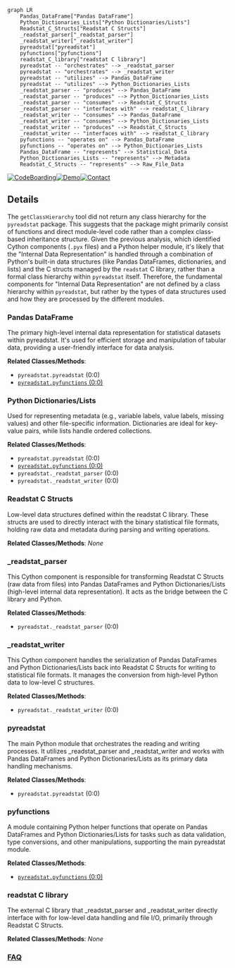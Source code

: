```mermaid
graph LR
    Pandas_DataFrame["Pandas DataFrame"]
    Python_Dictionaries_Lists["Python Dictionaries/Lists"]
    Readstat_C_Structs["Readstat C Structs"]
    _readstat_parser["_readstat_parser"]
    _readstat_writer["_readstat_writer"]
    pyreadstat["pyreadstat"]
    pyfunctions["pyfunctions"]
    readstat_C_library["readstat C library"]
    pyreadstat -- "orchestrates" --> _readstat_parser
    pyreadstat -- "orchestrates" --> _readstat_writer
    pyreadstat -- "utilizes" --> Pandas_DataFrame
    pyreadstat -- "utilizes" --> Python_Dictionaries_Lists
    _readstat_parser -- "produces" --> Pandas_DataFrame
    _readstat_parser -- "produces" --> Python_Dictionaries_Lists
    _readstat_parser -- "consumes" --> Readstat_C_Structs
    _readstat_parser -- "interfaces with" --> readstat_C_library
    _readstat_writer -- "consumes" --> Pandas_DataFrame
    _readstat_writer -- "consumes" --> Python_Dictionaries_Lists
    _readstat_writer -- "produces" --> Readstat_C_Structs
    _readstat_writer -- "interfaces with" --> readstat_C_library
    pyfunctions -- "operates on" --> Pandas_DataFrame
    pyfunctions -- "operates on" --> Python_Dictionaries_Lists
    Pandas_DataFrame -- "represents" --> Statistical_Data
    Python_Dictionaries_Lists -- "represents" --> Metadata
    Readstat_C_Structs -- "represents" --> Raw_File_Data
```

[![CodeBoarding](https://img.shields.io/badge/Generated%20by-CodeBoarding-9cf?style=flat-square)](https://github.com/CodeBoarding/GeneratedOnBoardings)[![Demo](https://img.shields.io/badge/Try%20our-Demo-blue?style=flat-square)](https://www.codeboarding.org/demo)[![Contact](https://img.shields.io/badge/Contact%20us%20-%20contact@codeboarding.org-lightgrey?style=flat-square)](mailto:contact@codeboarding.org)

## Details

The `getClassHierarchy` tool did not return any class hierarchy for the `pyreadstat` package. This suggests that the package might primarily consist of functions and direct module-level code rather than a complex class-based inheritance structure. Given the previous analysis, which identified Cython components (`.pyx` files) and a Python helper module, it's likely that the "Internal Data Representation" is handled through a combination of Python's built-in data structures (like Pandas DataFrames, dictionaries, and lists) and the C structs managed by the `readstat` C library, rather than a formal class hierarchy within `pyreadstat` itself. Therefore, the fundamental components for "Internal Data Representation" are not defined by a class hierarchy within `pyreadstat`, but rather by the types of data structures used and how they are processed by the different modules.

### Pandas DataFrame
The primary high-level internal data representation for statistical datasets within pyreadstat. It's used for efficient storage and manipulation of tabular data, providing a user-friendly interface for data analysis.


**Related Classes/Methods**:

- `pyreadstat.pyreadstat` (0:0)
- <a href="https://github.com/Roche/pyreadstat/pyreadstat/pyfunctions.py#L0-L0" target="_blank" rel="noopener noreferrer">`pyreadstat.pyfunctions` (0:0)</a>


### Python Dictionaries/Lists
Used for representing metadata (e.g., variable labels, value labels, missing values) and other file-specific information. Dictionaries are ideal for key-value pairs, while lists handle ordered collections.


**Related Classes/Methods**:

- `pyreadstat.pyreadstat` (0:0)
- <a href="https://github.com/Roche/pyreadstat/pyreadstat/pyfunctions.py#L0-L0" target="_blank" rel="noopener noreferrer">`pyreadstat.pyfunctions` (0:0)</a>
- `pyreadstat._readstat_parser` (0:0)
- `pyreadstat._readstat_writer` (0:0)


### Readstat C Structs
Low-level data structures defined within the readstat C library. These structs are used to directly interact with the binary statistical file formats, holding raw data and metadata during parsing and writing operations.


**Related Classes/Methods**: _None_

### _readstat_parser
This Cython component is responsible for transforming Readstat C Structs (raw data from files) into Pandas DataFrames and Python Dictionaries/Lists (high-level internal data representation). It acts as the bridge between the C library and Python.


**Related Classes/Methods**:

- `pyreadstat._readstat_parser` (0:0)


### _readstat_writer
This Cython component handles the serialization of Pandas DataFrames and Python Dictionaries/Lists back into Readstat C Structs for writing to statistical file formats. It manages the conversion from high-level Python data to low-level C structures.


**Related Classes/Methods**:

- `pyreadstat._readstat_writer` (0:0)


### pyreadstat
The main Python module that orchestrates the reading and writing processes. It utilizes _readstat_parser and _readstat_writer and works with Pandas DataFrames and Python Dictionaries/Lists as its primary data handling mechanisms.


**Related Classes/Methods**:

- `pyreadstat.pyreadstat` (0:0)


### pyfunctions
A module containing Python helper functions that operate on Pandas DataFrames and Python Dictionaries/Lists for tasks such as data validation, type conversions, and other manipulations, supporting the main pyreadstat module.


**Related Classes/Methods**:

- <a href="https://github.com/Roche/pyreadstat/pyreadstat/pyfunctions.py#L0-L0" target="_blank" rel="noopener noreferrer">`pyreadstat.pyfunctions` (0:0)</a>


### readstat C library
The external C library that _readstat_parser and _readstat_writer directly interface with for low-level data handling and file I/O, primarily through Readstat C Structs.


**Related Classes/Methods**: _None_



### [FAQ](https://github.com/CodeBoarding/GeneratedOnBoardings/tree/main?tab=readme-ov-file#faq)
